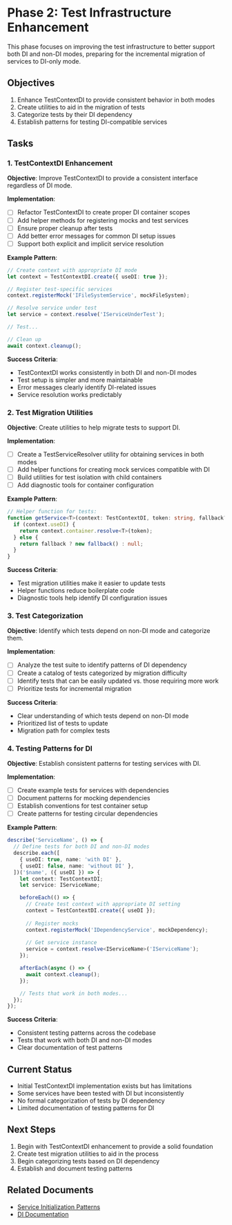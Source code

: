 # Phase 2: Test Infrastructure Enhancement

This phase focuses on improving the test infrastructure to better support both DI and non-DI modes, preparing for the incremental migration of services to DI-only mode.

## Objectives

1. Enhance TestContextDI to provide consistent behavior in both modes
2. Create utilities to aid in the migration of tests
3. Categorize tests by their DI dependency
4. Establish patterns for testing DI-compatible services

## Tasks

### 1. TestContextDI Enhancement

**Objective**: Improve TestContextDI to provide a consistent interface regardless of DI mode.

**Implementation**:
- [ ] Refactor TestContextDI to create proper DI container scopes
- [ ] Add helper methods for registering mocks and test services
- [ ] Ensure proper cleanup after tests
- [ ] Add better error messages for common DI setup issues
- [ ] Support both explicit and implicit service resolution

**Example Pattern**:
```typescript
// Create context with appropriate DI mode
let context = TestContextDI.create({ useDI: true });

// Register test-specific services
context.registerMock('IFileSystemService', mockFileSystem);

// Resolve service under test
let service = context.resolve('IServiceUnderTest');

// Test...

// Clean up
await context.cleanup();
```

**Success Criteria**:
- TestContextDI works consistently in both DI and non-DI modes
- Test setup is simpler and more maintainable
- Error messages clearly identify DI-related issues
- Service resolution works predictably

### 2. Test Migration Utilities

**Objective**: Create utilities to help migrate tests to support DI.

**Implementation**:
- [ ] Create a TestServiceResolver utility for obtaining services in both modes
- [ ] Add helper functions for creating mock services compatible with DI
- [ ] Build utilities for test isolation with child containers
- [ ] Add diagnostic tools for container configuration

**Example Pattern**:
```typescript
// Helper function for tests:
function getService<T>(context: TestContextDI, token: string, fallback?: new () => T): T {
  if (context.useDI) {
    return context.container.resolve<T>(token);
  } else {
    return fallback ? new fallback() : null;
  }
}
```

**Success Criteria**:
- Test migration utilities make it easier to update tests
- Helper functions reduce boilerplate code
- Diagnostic tools help identify DI configuration issues

### 3. Test Categorization

**Objective**: Identify which tests depend on non-DI mode and categorize them.

**Implementation**:
- [ ] Analyze the test suite to identify patterns of DI dependency
- [ ] Create a catalog of tests categorized by migration difficulty
- [ ] Identify tests that can be easily updated vs. those requiring more work
- [ ] Prioritize tests for incremental migration

**Success Criteria**:
- Clear understanding of which tests depend on non-DI mode
- Prioritized list of tests to update
- Migration path for complex tests

### 4. Testing Patterns for DI

**Objective**: Establish consistent patterns for testing services with DI.

**Implementation**:
- [ ] Create example tests for services with dependencies
- [ ] Document patterns for mocking dependencies
- [ ] Establish conventions for test container setup
- [ ] Create patterns for testing circular dependencies

**Example Pattern**:
```typescript
describe('ServiceName', () => {
  // Define tests for both DI and non-DI modes
  describe.each([
    { useDI: true, name: 'with DI' },
    { useDI: false, name: 'without DI' },
  ])('$name', ({ useDI }) => {
    let context: TestContextDI;
    let service: IServiceName;

    beforeEach(() => {
      // Create test context with appropriate DI setting
      context = TestContextDI.create({ useDI });
      
      // Register mocks
      context.registerMock('IDependencyService', mockDependency);
      
      // Get service instance
      service = context.resolve<IServiceName>('IServiceName');
    });

    afterEach(async () => {
      await context.cleanup();
    });

    // Tests that work in both modes...
  });
});
```

**Success Criteria**:
- Consistent testing patterns across the codebase
- Tests that work with both DI and non-DI modes
- Clear documentation of test patterns

## Current Status

- Initial TestContextDI implementation exists but has limitations
- Some services have been tested with DI but inconsistently
- No formal categorization of tests by DI dependency
- Limited documentation of testing patterns for DI

## Next Steps

1. Begin with TestContextDI enhancement to provide a solid foundation
2. Create test migration utilities to aid in the process
3. Begin categorizing tests based on DI dependency
4. Establish and document testing patterns

## Related Documents

- [Service Initialization Patterns](../reference/service-initialization-patterns.md)
- [DI Documentation](../reference/di-documentation.md) 